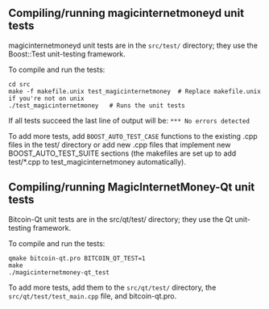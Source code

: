 Compiling/running magicinternetmoneyd unit tests
------------------------------------

magicinternetmoneyd unit tests are in the `src/test/` directory; they
use the Boost::Test unit-testing framework.

To compile and run the tests:

	cd src
	make -f makefile.unix test_magicinternetmoney  # Replace makefile.unix if you're not on unix
	./test_magicinternetmoney   # Runs the unit tests

If all tests succeed the last line of output will be:
`*** No errors detected`

To add more tests, add `BOOST_AUTO_TEST_CASE` functions to the existing
.cpp files in the test/ directory or add new .cpp files that
implement new BOOST_AUTO_TEST_SUITE sections (the makefiles are
set up to add test/*.cpp to test_magicinternetmoney automatically).


Compiling/running MagicInternetMoney-Qt unit tests
---------------------------------------

Bitcoin-Qt unit tests are in the src/qt/test/ directory; they
use the Qt unit-testing framework.

To compile and run the tests:

	qmake bitcoin-qt.pro BITCOIN_QT_TEST=1
	make
	./magicinternetmoney-qt_test

To add more tests, add them to the `src/qt/test/` directory,
the `src/qt/test/test_main.cpp` file, and bitcoin-qt.pro.
